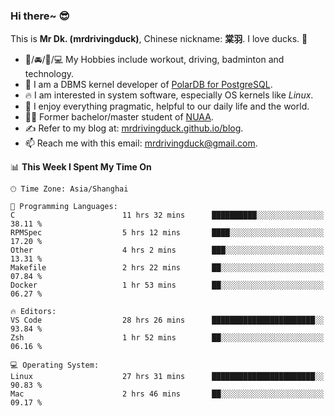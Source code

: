 ### Hi there~ 😎

This is **Mr Dk. (mrdrivingduck)**, Chinese nickname: **棠羽**. I love ducks. 🦆

- 💪/🚘/🏸/💻 My Hobbies include workout, driving, badminton and technology.
- 🍊 I am a DBMS kernel developer of [PolarDB for PostgreSQL](https://github.com/ApsaraDB/PolarDB-for-PostgreSQL).
- 🔥 I am interested in system software, especially OS kernels like *Linux*.
- 🔧 I enjoy everything pragmatic, helpful to our daily life and the world.
- 👨‍🎓 Former bachelor/master student of [NUAA](https://en.wikipedia.org/wiki/Nanjing_University_of_Aeronautics_and_Astronautics).
- ✍ Refer to my blog at: [mrdrivingduck.github.io/blog](https://mrdrivingduck.github.io/blog/).
- 📫 Reach me with this email: [mrdrivingduck@gmail.com](mailto:mrdrivingduck@gmail.com).

<!--START_SECTION:waka-->
📊 **This Week I Spent My Time On** 

```text
🕑︎ Time Zone: Asia/Shanghai

💬 Programming Languages: 
C                        11 hrs 32 mins      ██████████░░░░░░░░░░░░░░░   38.11 % 
RPMSpec                  5 hrs 12 mins       ████░░░░░░░░░░░░░░░░░░░░░   17.20 % 
Other                    4 hrs 2 mins        ███░░░░░░░░░░░░░░░░░░░░░░   13.31 % 
Makefile                 2 hrs 22 mins       ██░░░░░░░░░░░░░░░░░░░░░░░   07.84 % 
Docker                   1 hr 53 mins        ██░░░░░░░░░░░░░░░░░░░░░░░   06.27 % 

🔥 Editors: 
VS Code                  28 hrs 26 mins      ███████████████████████░░   93.84 % 
Zsh                      1 hr 52 mins        ██░░░░░░░░░░░░░░░░░░░░░░░   06.16 % 

💻 Operating System: 
Linux                    27 hrs 31 mins      ███████████████████████░░   90.83 % 
Mac                      2 hrs 46 mins       ██░░░░░░░░░░░░░░░░░░░░░░░   09.17 % 
```


<!--END_SECTION:waka-->

<!-- ![Mr Dk.'s GitHub Stats](https://github-readme-stats.vercel.app/api?username=mrdrivingduck&count_private&show_icons=true&theme=buefy) -->

<!-- ![Most Used Languages](https://github-readme-stats.vercel.app/api/top-langs/?username=mrdrivingduck&exclude_repo=mips32-CPU,snort-tcp-socket&theme=buefy&layout=compact&langs_count=10) -->


<!--
**mrdrivingduck/mrdrivingduck** is a ✨ _special_ ✨ repository because its `README.md` (this file) appears on your GitHub profile.

Here are some ideas to get you started:

- 🔭 I’m currently working on ...
- 🌱 I’m currently learning ...
- 👯 I’m looking to collaborate on ...
- 🤔 I’m looking for help with ...
- 💬 Ask me about ...
- 📫 How to reach me: ...
- 😄 Pronouns: ...
- ⚡ Fun fact: ...
-->
